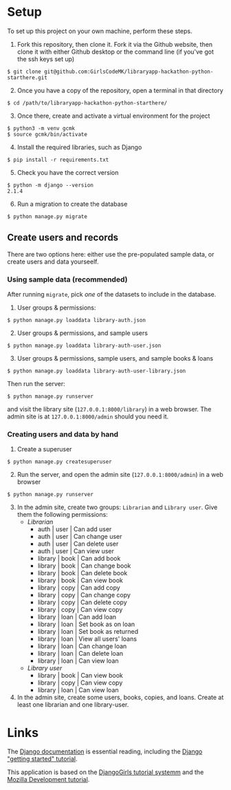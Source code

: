 # Setup
To set up this project on your own machine, perform these steps.

1. Fork this repository, then clone it. Fork it via the Github website, then clone it with either Github desktop or the command line (if you've got the ssh keys set up)
```
$ git clone git@github.com:GirlsCodeMK/libraryapp-hackathon-python-starthere.git
```
2. Once you have a copy of the repository, open a terminal in that directory
```    
$ cd /path/to/libraryapp-hackathon-python-starthere/
```
3. Once there, create and activate a virtual environment for the project    
```    
$ python3 -m venv gcmk
$ source gcmk/bin/activate
```
4. Install the required libraries, such as Django    
```    
$ pip install -r requirements.txt
```
5. Check you have the correct version
```    
$ python -m django --version
2.1.4
```
6. Run a migration to create the database
```
$ python manage.py migrate
```

## Create users and records

There are two options here: either use the pre-populated sample data, or create users and data yourseelf.

### Using sample data (recommended)

After running `migrate`, pick _one_  of the datasets to include in the database.

1. User groups & permissions:
```
$ python manage.py loaddata library-auth.json
```
2. User groups & permissions, and sample users
```
$ python manage.py loaddata library-auth-user.json
```
3. User groups & permissions, sample users, and sample books & loans
```
$ python manage.py loaddata library-auth-user-library.json
```

Then run the server:
```
$ python manage.py runserver
```

and visit the library site (`127.0.0.1:8000/library`) in a web browser. The admin site is at `127.0.0.1:8000/admin` should you need it.

### Creating users and data by hand
1. Create a superuser
```
$ python manage.py createsuperuser
```
2. Run the server, and open the admin site (`127.0.0.1:8000/admin`) in a web browser
```
$ python manage.py runserver
```
3. In the admin site, create two groups: `Librarian` and `Library user`. Give them the following permissions:
    * _Librarian_
        * auth | user | Can add user
        * auth | user | Can change user
        * auth | user | Can delete user
        * auth | user | Can view user
        * library | book | Can add book
        * library | book | Can change book
        * library | book | Can delete book
        * library | book | Can view book
        * library | copy | Can add copy
        * library | copy | Can change copy
        * library | copy | Can delete copy
        * library | copy | Can view copy
        * library | loan | Can add loan
        * library | loan | Set book as on loan
        * library | loan | Set book as returned
        * library | loan | View all users' loans
        * library | loan | Can change loan
        * library | loan | Can delete loan
        * library | loan | Can view loan
    * _Library user_
        * library | book | Can view book
        * library | copy | Can view copy
        * library | loan | Can view loan
4. In the admin site, create some users, books, copies, and loans. Create at least one librarian and one library-user.

# Links

The [Django documentation](https://docs.djangoproject.com/en/2.1/) is essential reading, including the [Django "getting started" tutorial](https://docs.djangoproject.com/en/2.1/intro/).

This application is based on the [DjangoGirls tutorial systemm](https://tutorial.djangogirls.org/en/) and the [Mozilla Development tutorial](https://developer.mozilla.org/en-US/docs/Learn/Server-side/Django/Tutorial_local_library_website).
